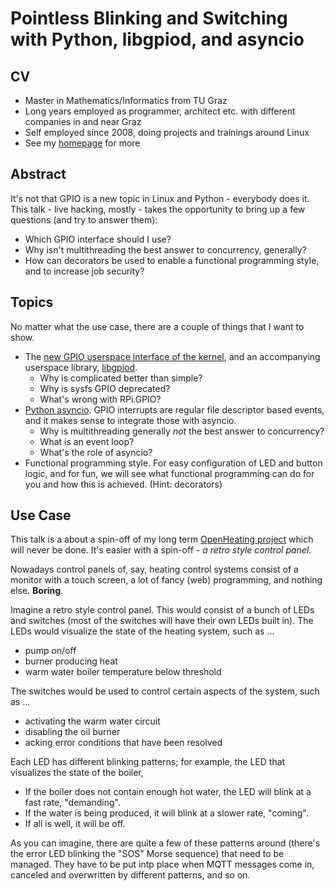 Pointless Blinking and Switching with Python, libgpiod, and asyncio
===================================================================

CV
--

 * Master in Mathematics/Informatics from TU Graz
 * Long years employed as programmer, architect etc. with different
   companies in and near Graz
 * Self employed since 2008, doing projects and trainings around Linux
 * See my [homepage](http://www.faschingbauer.co.at/) for more

Abstract
--------

It's not that GPIO is a new topic in Linux and Python - everybody does
it. This talk - live hacking, mostly - takes the opportunity to bring
up a few questions (and try to answer them):

 * Which GPIO interface should I use?
 * Why isn't multithreading the best answer to concurrency, generally?
 * How can decorators be used to enable a functional programming
   style, and to increase job security?

Topics
------

No matter what the use case, there are a couple of things that I want
to show.

 * The [new GPIO userspace interface of the
   kernel](https://lwn.net/Articles/565662/), and an accompanying
   userspace library, [libgpiod](https://github.com/brgl/libgpiod).
    * Why is complicated better than simple?
    * Why is sysfs GPIO deprecated?
    * What's wrong with RPi.GPIO?
 * [Python
   asyncio](https://docs.python.org/3/library/asyncio.html). GPIO
   interrupts are regular file descriptor based events, and it makes
   sense to integrate those with asyncio. 
    * Why is multithreading generally _not_ the best answer to
      concurrency?
    * What is an event loop?
    * What's the role of asyncio?
 * Functional programming style. For easy configuration of LED and
   button logic, and for fun, we will see what functional programming
   can do for you and how this is achieved. (Hint: decorators)

Use Case
--------

This talk is a about a spin-off of my long term [OpenHeating
project](https://github.com/jfasch/openheating) which will never be
done. It's easier with a spin-off - _a retro style control panel_.

Nowadays control panels of, say, heating control systems consist of a
monitor with a touch screen, a lot of fancy (web) programming, and
nothing else. **Boring**.

Imagine a retro style control panel. This would consist of a bunch of
LEDs and switches (most of the switches will have their own LEDs built
in). The LEDs would visualize the state of the heating system, such as
...

* pump on/off
* burner producing heat
* warm water boiler temperature below threshold

The switches would be used to control certain aspects of the system,
such as ...

* activating the warm water circuit
* disabling the oil burner
* acking error conditions that have been resolved

Each LED has different blinking patterns; for example, the LED that
visualizes the state of the boiler,

* If the boiler does not contain enough hot water, the LED will blink
  at a fast rate, "demanding".
* If the water is being produced, it will blink at a slower rate,
  "coming".
* If all is well, it will be off.

As you can imagine, there are quite a few of these patterns around
(there's the error LED blinking the "SOS" Morse sequence) that need to
be managed. They have to be put intp place when MQTT messages come in,
canceled and overwritten by different patterns, and so on.
